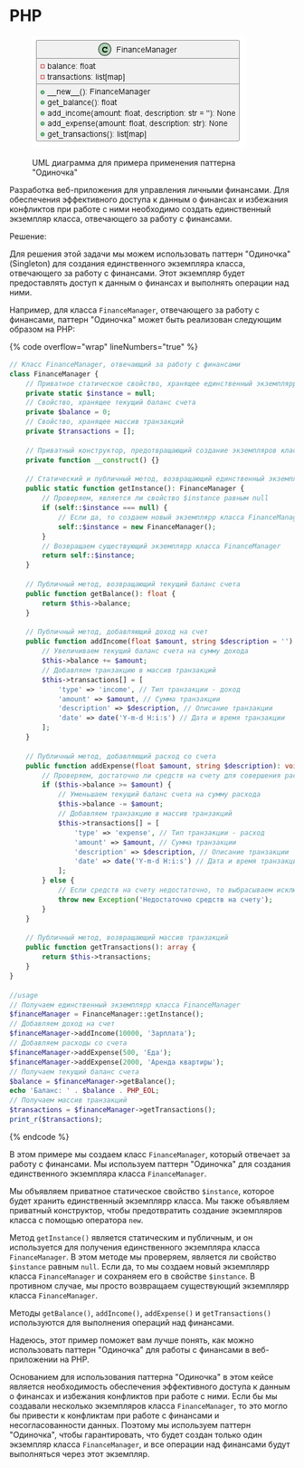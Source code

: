 # PHP

<figure><img src="../../../../../.gitbook/assets/image (10).png" alt=""><figcaption><p>UML диаграмма для примера применения паттерна "Одиночка"</p></figcaption></figure>

Разработка веб-приложения для управления личными финансами. Для обеспечения эффективного доступа к данным о финансах и избежания конфликтов при работе с ними необходимо создать единственный экземпляр класса, отвечающего за работу с финансами.

Решение:

Для решения этой задачи мы можем использовать паттерн "Одиночка" (Singleton) для создания единственного экземпляра класса, отвечающего за работу с финансами. Этот экземпляр будет предоставлять доступ к данным о финансах и выполнять операции над ними.

Например, для класса `FinanceManager`, отвечающего за работу с финансами, паттерн "Одиночка" может быть реализован следующим образом на PHP:

{% code overflow="wrap" lineNumbers="true" %}
```php
// Класс FinanceManager, отвечающий за работу с финансами
class FinanceManager {
    // Приватное статическое свойство, хранящее единственный экземплярр класса
    private static $instance = null;
    // Свойство, хранящее текущий баланс счета
    private $balance = 0;
    // Свойство, хранящее массив транзакций
    private $transactions = [];

    // Приватный конструктор, предотвращающий создание экземпляров класса с помощью оператора new
    private function __construct() {}

    // Статический и публичный метод, возвращающий единственный экземплярр класса FinanceManager
    public static function getInstance(): FinanceManager {
        // Проверяем, является ли свойство $instance равным null
        if (self::$instance === null) {
            // Если да, то создаем новый экземплярр класса FinanceManager и сохраняем его в свойстве $instance
            self::$instance = new FinanceManager();
        }
        // Возвращаем существующий экземплярр класса FinanceManager
        return self::$instance;
    }

    // Публичный метод, возвращающий текущий баланс счета
    public function getBalance(): float {
        return $this->balance;
    }

    // Публичный метод, добавляющий доход на счет
    public function addIncome(float $amount, string $description = ''): void {
        // Увеличиваем текущий баланс счета на сумму дохода
        $this->balance += $amount;
        // Добавляем транзакцию в массив транзакций
        $this->transactions[] = [
            'type' => 'income', // Тип транзакции - доход
            'amount' => $amount, // Сумма транзакции
            'description' => $description, // Описание транзакции
            'date' => date('Y-m-d H:i:s') // Дата и время транзакции
        ];
    }

    // Публичный метод, добавляющий расход со счета
    public function addExpense(float $amount, string $description): void {
        // Проверяем, достаточно ли средств на счету для совершения расхода
        if ($this->balance >= $amount) {
            // Уменьшаем текущий баланс счета на сумму расхода
            $this->balance -= $amount;
            // Добавляем транзакцию в массив транзакций
            $this->transactions[] = [
                'type' => 'expense', // Тип транзакции - расход
                'amount' => $amount, // Сумма транзакции
                'description' => $description, // Описание транзакции
                'date' => date('Y-m-d H:i:s') // Дата и время транзакции
            ];
        } else {
            // Если средств на счету недостаточно, то выбрасываем исключение
            throw new Exception('Недостаточно средств на счету');
        }
    }

    // Публичный метод, возвращающий массив транзакций
    public function getTransactions(): array {
        return $this->transactions;
    }
}

//usage
// Получаем единственный экземплярр класса FinanceManager
$financeManager = FinanceManager::getInstance();
// Добавляем доход на счет
$financeManager->addIncome(10000, 'Зарплата');
// Добавляем расходы со счета
$financeManager->addExpense(500, 'Еда');
$financeManager->addExpense(2000, 'Аренда квартиры');
// Получаем текущий баланс счета
$balance = $financeManager->getBalance();
echo 'Баланс: ' . $balance . PHP_EOL;
// Получаем массив транзакций
$transactions = $financeManager->getTransactions();
print_r($transactions);
```
{% endcode %}

В этом примере мы создаем класс `FinanceManager`, который отвечает за работу с финансами. Мы используем паттерн "Одиночка" для создания единственного экземпляра класса `FinanceManager`.

Мы объявляем приватное статическое свойство `$instance`, которое будет хранить единственный экземплярр класса. Мы также объявляем приватный конструктор, чтобы предотвратить создание экземпляров класса с помощью оператора `new`.

Метод `getInstance()` является статическим и публичным, и он используется для получения единственного экземпляра класса `FinanceManager`. В этом методе мы проверяем, является ли свойство `$instance` равным `null`. Если да, то мы создаем новый экземплярр класса `FinanceManager` и сохраняем его в свойстве `$instance`. В противном случае, мы просто возвращаем существующий экземплярр класса `FinanceManager`.

Методы `getBalance()`, `addIncome()`, `addExpense()` и `getTransactions()` используются для выполнения операций над финансами.

Надеюсь, этот пример поможет вам лучше понять, как можно использовать паттерн "Одиночка" для работы с финансами в веб-приложении на PHP.

Основанием для использования паттерна "Одиночка" в этом кейсе является необходимость обеспечения эффективного доступа к данным о финансах и избежания конфликтов при работе с ними. Если бы мы создавали несколько экземпляров класса `FinanceManager`, то это могло бы привести к конфликтам при работе с финансами и несогласованности данных. Поэтому мы используем паттерн "Одиночка", чтобы гарантировать, что будет создан только один экземпляр класса `FinanceManager`, и все операции над финансами будут выполняться через этот экземпляр.
